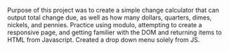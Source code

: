 Purpose of this project was to create a simple change calculator that can output total change due, as well as how many dollars, quarters, dimes, nickels, and pennies.
Practice using modulo, attempting to create a responsive page, and getting familier with the DOM and returning items to HTML from Javascript. Created a drop down menu solely from JS.
